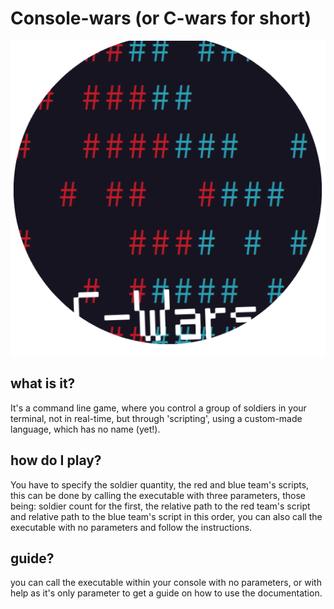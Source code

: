 # Console-wars (or C-wars for short)

![C-wars icon](./images/icon.png)
## what is it?
It's a command line game, where you control  a group of soldiers in your terminal, not in real-time, but through 'scripting', using a custom-made language, which has no name (yet!).

## how do I play?
You have to specify the soldier quantity, the red and blue team's scripts, this can be done by calling the executable with three parameters, those being: soldier count for the first, the relative path to the red team's script and relative path to the blue team's script in this order, you can also call the executable with no parameters and follow the instructions.
## guide?
you can call the executable within your console with no parameters, or with help as it's only parameter to get a guide on how to use the documentation.

